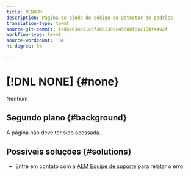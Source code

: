 ```yaml
---
title: NENHUM
description: Página de ajuda do código do Detector de padrões
translation-type: tm+mt
source-git-commit: fcd6e634d31c6f3062393c4538bf86c15bf4492f
workflow-type: tm+mt
source-wordcount: '34'
ht-degree: 8%

---
```



# [!DNL NONE] {#none}

Nenhum

## Segundo plano {#background}

A página não deve ter sido acessada.

## Possíveis soluções {#solutions}

* Entre em contato com a [AEM Equipe de suporte](https://helpx.adobe.com/enterprise/using/support-for-experience-cloud.html) para relatar o erro.
